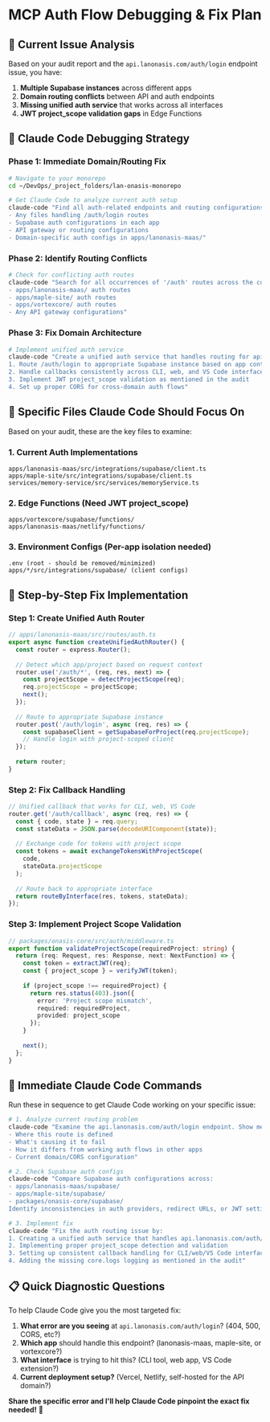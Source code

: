 # MCP Auth Flow Debugging & Fix Plan

## 🚨 **Current Issue Analysis**
Based on your audit report and the `api.lanonasis.com/auth/login` endpoint issue, you have:

1. **Multiple Supabase instances** across different apps
2. **Domain routing conflicts** between API and auth endpoints  
3. **Missing unified auth service** that works across all interfaces
4. **JWT project_scope validation gaps** in Edge Functions

## 🔧 **Claude Code Debugging Strategy**

### **Phase 1: Immediate Domain/Routing Fix**

```bash
# Navigate to your monorepo
cd ~/DevOps/_project_folders/lan-onasis-monorepo

# Get Claude Code to analyze current auth setup
claude-code "Find all auth-related endpoints and routing configurations. Look for:
- Any files handling /auth/login routes
- Supabase auth configurations in each app  
- API gateway or routing configurations
- Domain-specific auth configs in apps/lanonasis-maas/"
```

### **Phase 2: Identify Routing Conflicts**

```bash
# Check for conflicting auth routes
claude-code "Search for all occurrences of '/auth' routes across the codebase and identify conflicts between:
- apps/lanonasis-maas/ auth routes
- apps/maple-site/ auth routes  
- apps/vortexcore/ auth routes
- Any API gateway configurations"
```

### **Phase 3: Fix Domain Architecture**

```bash
# Implement unified auth service
claude-code "Create a unified auth service that handles routing for api.lanonasis.com/auth/* endpoints. The service should:
1. Route /auth/login to appropriate Supabase instance based on app context
2. Handle callbacks consistently across CLI, web, and VS Code interfaces  
3. Implement JWT project_scope validation as mentioned in the audit
4. Set up proper CORS for cross-domain auth flows"
```

## 🎯 **Specific Files Claude Code Should Focus On**

Based on your audit, these are the key files to examine:

### **1. Current Auth Implementations**
```
apps/lanonasis-maas/src/integrations/supabase/client.ts
apps/maple-site/src/integrations/supabase/client.ts  
services/memory-service/src/services/memoryService.ts
```

### **2. Edge Functions (Need JWT project_scope)**
```
apps/vortexcore/supabase/functions/
apps/lanonasis-maas/netlify/functions/
```

### **3. Environment Configs (Per-app isolation needed)**
```
.env (root - should be removed/minimized)
apps/*/src/integrations/supabase/ (client configs)
```

## 🚀 **Step-by-Step Fix Implementation**

### **Step 1: Create Unified Auth Router**
```typescript
// apps/lanonasis-maas/src/routes/auth.ts
export async function createUnifiedAuthRouter() {
  const router = express.Router();
  
  // Detect which app/project based on request context
  router.use('/auth/*', (req, res, next) => {
    const projectScope = detectProjectScope(req);
    req.projectScope = projectScope;
    next();
  });
  
  // Route to appropriate Supabase instance
  router.post('/auth/login', async (req, res) => {
    const supabaseClient = getSupabaseForProject(req.projectScope);
    // Handle login with project-scoped client
  });
  
  return router;
}
```

### **Step 2: Fix Callback Handling**
```typescript
// Unified callback that works for CLI, web, VS Code
router.get('/auth/callback', async (req, res) => {
  const { code, state } = req.query;
  const stateData = JSON.parse(decodeURIComponent(state));
  
  // Exchange code for tokens with project scope
  const tokens = await exchangeTokensWithProjectScope(
    code, 
    stateData.projectScope
  );
  
  // Route back to appropriate interface
  return routeByInterface(res, tokens, stateData);
});
```

### **Step 3: Implement Project Scope Validation**
```typescript
// packages/onasis-core/src/auth/middleware.ts
export function validateProjectScope(requiredProject: string) {
  return (req: Request, res: Response, next: NextFunction) => {
    const token = extractJWT(req);
    const { project_scope } = verifyJWT(token);
    
    if (project_scope !== requiredProject) {
      return res.status(403).json({ 
        error: 'Project scope mismatch',
        required: requiredProject,
        provided: project_scope 
      });
    }
    
    next();
  };
}
```

## 🎯 **Immediate Claude Code Commands**

Run these in sequence to get Claude Code working on your specific issue:

```bash
# 1. Analyze current routing problem
claude-code "Examine the api.lanonasis.com/auth/login endpoint. Show me:
- Where this route is defined
- What's causing it to fail
- How it differs from working auth flows in other apps
- Current domain/CORS configuration"

# 2. Check Supabase auth configs  
claude-code "Compare Supabase auth configurations across:
- apps/lanonasis-maas/supabase/
- apps/maple-site/supabase/  
- packages/onasis-core/supabase/
Identify inconsistencies in auth providers, redirect URLs, or JWT settings"

# 3. Implement fix
claude-code "Fix the auth routing issue by:
1. Creating a unified auth service that handles api.lanonasis.com/auth/* routes
2. Implementing proper project_scope detection and validation
3. Setting up consistent callback handling for CLI/web/VS Code interfaces
4. Adding the missing core.logs logging as mentioned in the audit"
```

## 📋 **Quick Diagnostic Questions**

To help Claude Code give you the most targeted fix:

1. **What error are you seeing** at `api.lanonasis.com/auth/login`? (404, 500, CORS, etc?)
2. **Which app** should handle this endpoint? (lanonasis-maas, maple-site, or vortexcore?)
3. **What interface** is trying to hit this? (CLI tool, web app, VS Code extension?)
4. **Current deployment setup?** (Vercel, Netlify, self-hosted for the API domain?)

**Share the specific error and I'll help Claude Code pinpoint the exact fix needed!** 🎯